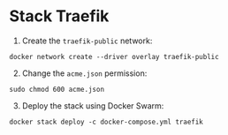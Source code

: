 # Stack Traefik

1. Create the `traefik-public` network:
```
docker network create --driver overlay traefik-public
```

2. Change the `acme.json` permission:
```
sudo chmod 600 acme.json
```

3. Deploy the stack using Docker Swarm:
```
docker stack deploy -c docker-compose.yml traefik
```

